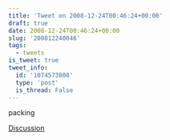 ```yaml
---
title: 'Tweet on 2008-12-24T00:46:24+00:00'
draft: true
date: 2008-12-24T00:46:24+00:00
slug: '200812240046'
tags:
  - tweets
is_tweet: true
tweet_info:
  id: '1074573808'
  type: 'post'
  is_thread: False
---
```




packing

[Discussion](https://x.com/sytelus/status/1074573808)
